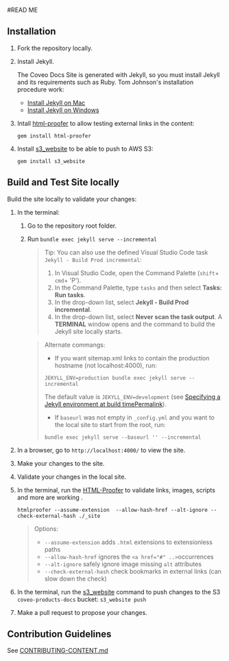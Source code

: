#READ ME

## Installation
1. Fork the repository locally. 
1. Install Jekyll.
   
   The Coveo Docs Site is generated with Jekyll, so you must install Jekyll and its requirements such as Ruby. 
   Tom Johnson's installation procedure work: 
   - [Install Jekyll on Mac](http://idratherbewriting.com/documentation-theme-jekyll/mydoc_install_jekyll_on_mac.html)
   - [Install Jekyll on Windows](http://idratherbewriting.com/documentation-theme-jekyll/mydoc_install_jekyll_on_windows.html)
1. Intall [html-proofer](https://github.com/gjtorikian/html-proofer) to allow testing external links in the content: 

   `gem install html-proofer`
   
1. Install [s3_website](https://github.com/laurilehmijoki/s3_website) to be able to push to AWS S3:
   
   `gem install s3_website`

## Build and Test Site locally

Build the site locally to validate your changes:
1. In the terminal: 
   1. Go to the repository root folder. 
   1. Run ```bundle exec jekyll serve --incremental```

      > Tip:
      > You can also use the defined Visual Studio Code task `Jekyll - Build Prod incremental`:
      > 1. In Visual Studio Code, open the Command Palette (`shift`+ `cmd`+ 'P').
      > 1. In the Command Palette, type `tasks` and then select **Tasks: Run tasks**.
      > 1. In the drop-down list, select **Jekyll - Build Prod incremental**.
      > 1. In the drop-down list, select **Never scan the task output**.
      >    A **TERMINAL** window opens and the command to build the Jekyll site locally starts. 
   
      > Alternate commangs:
      > - If you want sitemap.xml links to contain the production hostname (not localhost:4000), run:
      >
      >  ```JEKYLL_ENV=production bundle exec jekyll serve --incremental```
      >  
      >  The default value is `JEKYLL_ENV=development` (see [Specifying a Jekyll environment at build timePermalink](https://jekyllrb.com/docs/configuration/#specifying-a-jekyll-environment-at-build-time)). 
      >  
      > - If `baseurl` was not empty in `_config.yml` and you want to the local site to start from the root, run: 
      > 
      >  ```bundle exec jekyll serve --baseurl '' --incremental```
         
1. In a browser, go to `http://localhost:4000/` to view the site. 
1. Make your changes to the site. 
1. Validate your changes in the local site.
1. In the terminal, run the [HTML-Proofer](https://github.com/gjtorikian/html-proofer#whats-tested) to validate links, images, scripts and more are working .

   ```htmlproofer --assume-extension  --allow-hash-href --alt-ignore --check-external-hash ./_site```
   
   > Options:
   > - `--assume-extension` adds `.html` extensions to extensionless paths
   > - `--allow-hash-href` ignores the `<a href="#" ..>`occurrences
   > - `--alt-ignore` safely ignore image missing `alt` attributes
   > - `--check-external-hash` check bookmarks in  external links (can slow down the check)
1. In the terminal, run the [s3_website](https://github.com/laurilehmijoki/s3_website) command to push changes to the S3 `coveo-products-docs` bucket:
   `s3_website push`
1. Make a pull request to propose your changes. 

## Contribution Guidelines

See [CONTRIBUTING-CONTENT.md](CONTRIBUTING-CONTENT.md)

